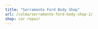 ```yaml
---
title: "Serramonte Ford Body Shop"
url: /colma/serramonte-ford-body-shop-2/
shop: car repair
---
```


